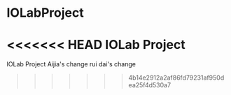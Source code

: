 IOLabProject
============

<<<<<<< HEAD
IOLab Project
=======
IOLab Project 
Aijia's change
rui dai's change
>>>>>>> 4b14e2912a2af86fd79231af950dea25f4d530a7
